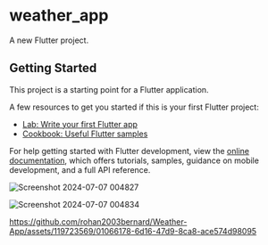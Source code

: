 # weather_app

A new Flutter project.

## Getting Started

This project is a starting point for a Flutter application.

A few resources to get you started if this is your first Flutter project:

- [Lab: Write your first Flutter app](https://docs.flutter.dev/get-started/codelab)
- [Cookbook: Useful Flutter samples](https://docs.flutter.dev/cookbook)

For help getting started with Flutter development, view the
[online documentation](https://docs.flutter.dev/), which offers tutorials,
samples, guidance on mobile development, and a full API reference.

![Screenshot 2024-07-07 004827](https://github.com/rohan2003bernard/Weather-App/assets/119723569/b14666ea-0e0c-42cb-8bbd-e78b91830b5b)

![Screenshot 2024-07-07 004834](https://github.com/rohan2003bernard/Weather-App/assets/119723569/cb415fbe-3629-4cf2-bbda-a1d1ef5fe173)

https://github.com/rohan2003bernard/Weather-App/assets/119723569/01066178-6d16-47d9-8ca8-ace574d98095




